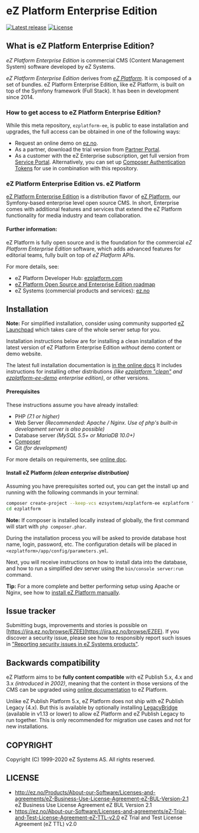 # eZ Platform Enterprise Edition

[![Latest release](https://img.shields.io/github/release/ezsystems/ezplatform-ee.svg?style=flat-square)](https://github.com/ezsystems/ezplatform-ee/releases)
[![License](https://img.shields.io/packagist/l/ezsystems/ezplatform-ee.svg?style=flat-square)](LICENSE)

## What is eZ Platform Enterprise Edition?
*eZ Platform Enterprise Edition* is commercial CMS (Content Management System) software developed by eZ Systems.

*eZ Platform Enterprise Edition* derives from *[eZ Platform](https://github.com/ezsystems/ezplatform)*.
It is composed of a set of bundles. eZ Platform Enterprise Edition, like eZ Platform, is built on top of the Symfony framework (Full Stack). It has been in development since 2014.

### How to get access to eZ Platform Enterprise Edition?

While this meta repository, `ezplatform-ee`, is public to ease installation and upgrades, the full access can be obtained in one of the following ways:

- Request an online demo on [ez.no](https://ez.no/Products/eZ-Platform-Enterprise-Edition).
- As a partner, download the trial version from [Partner Portal](http://ez.no/Partner-Portal).
- As a customer with the eZ Enterprise subscription, get full version from [Service Portal](https://support.ez.no/Downloads).
  Alternatively, you can set up [Composer Authentication Tokens](https://doc.ezplatform.com/en/latest/getting_started/install_ez_enterprise/#create-project) for use in combination with this repository.

### eZ Platform Enterprise Edition vs. eZ Platform
[eZ Platform Enterprise Edition](https://ez.no/Products/eZ-Platform-Enterprise-Edition) is a distribution flavor of [eZ Platform](http://ezplatform.com/), our Symfony-based enterprise level open source CMS.
In short, Enterprise comes with additional features and services that extend the eZ Platform functionality for media industry and team collaboration.


#### Further information:
eZ Platform is fully open source and is the foundation for the commercial *eZ Platform Enterprise Edition* software, which adds advanced features for editorial teams, fully built on top of *eZ Platform* APIs.

For more details, see:

- eZ Platform Developer Hub: [ezplatform.com](https://ezplatform.com/)
- [eZ Platform Open Source and Enterprise Edition roadmap](http://doc.ez.no/roadmap)
- eZ Systems (commercial products and services): [ez.no](https://ez.no/)

## Installation

**Note:** For simplified installation, consider using community supported [eZ Launchpad](https://ezsystems.github.io/launchpad/) which takes care of the whole server setup for you.

Installation instructions below are for installing a clean installation of the latest version of eZ Platform Enterprise Edition _without_ demo content or demo website.

The latest full installation documentation is [in the online docs](https://doc.ezplatform.com/en/latest/getting_started/install_using_composer/)
It includes instructions for installing other distributions _(like [ezplatform "clean"](https://github.com/ezsystems/ezplatform) and [ezplatform-ee-demo](https://github.com/ezsystems/ezplatform-ee-demo) enterprise edition)_, or other versions.

#### Prerequisites

These instructions assume you have already installed:

- PHP _(7.1 or higher)_
- Web Server _(Recommended: Apache / Nginx. Use of php's built-in development server is also possible)_
- Database server _(MySQL 5.5+ or MariaDB 10.0+)_
- [Composer](https://doc.ezplatform.com/en/latest/getting_started/about_composer/)
- Git _(for development)_

For more details on requirements, see [online doc](https://doc.ezplatform.com/en/latest/getting_started/requirements_and_system_configuration/).

#### Install eZ Platform _(clean enterprise distribution)_

Assuming you have prerequisites sorted out, you can get the install up and running with the following commands in your terminal:

``` bash
composer create-project --keep-vcs ezsystems/ezplatform-ee ezplatform ^2
cd ezplatform
```

**Note:** If composer is installed locally instead of globally, the first command will start with `php composer.phar`.

During the installation process you will be asked to provide database host name, login, password, etc.
The configuration details will be placed in `<ezplatform>/app/config/parameters.yml`.

Next, you will receive instructions on how to install data into the database, and how to run a simplified dev server using the `bin/console server:run` command.

**Tip:** For a more complete and better performing setup using Apache or Nginx, see how to [install eZ Platform manually](https://doc.ezplatform.com/en/latest/getting_started/install_manually/).

## Issue tracker
Submitting bugs, improvements and stories is possible on [https://jira.ez.no/browse/EZEE](https://jira.ez.no/browse/EZEE).
If you discover a security issue, please see how to responsibly report such issues in ["Reporting security issues in eZ Systems products"](https://doc.ezplatform.com/en/latest/guide/reporting_issues/#reporting-security-issues-in-ez-systems-products).

## Backwards compatibility
eZ Platform aims to be **fully content compatible** with eZ Publish 5.x, 4.x and 3.x *(introduced in 2002)*, meaning that the content in those versions of the CMS can be upgraded using
[online documentation](http://doc.ez.no/eZ-Publish/Upgrading) to eZ Platform.

Unlike eZ Publish Platform 5.x, eZ Platform does not ship with eZ Publish Legacy (4.x). But this is available by optionally installing [LegacyBridge](https://github.com/ezsystems/LegacyBridge/releases/) (available in v1.13 or lower) to allow eZ Platform and eZ Publish Legacy to run together.
This is only recommended for migration use cases and not for new installations.

## COPYRIGHT
Copyright (C) 1999-2020 eZ Systems AS. All rights reserved.

## LICENSE
- http://ez.no/Products/About-our-Software/Licenses-and-agreements/eZ-Business-Use-License-Agreement-eZ-BUL-Version-2.1 eZ Business Use License Agreement eZ BUL Version 2.1
- https://ez.no/About-our-Software/Licenses-and-agreements/eZ-Trial-and-Test-License-Agreement-eZ-TTL-v2.0 eZ Trial and Test License Agreement (eZ TTL) v2.0
